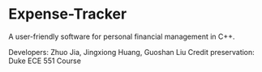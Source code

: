 # Expense-Tracker
A user-friendly software for personal financial management in C++. 

Developers: Zhuo Jia, Jingxiong Huang, Guoshan Liu
Credit preservation: Duke ECE 551 Course
